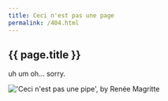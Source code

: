 ```yaml
---
title: Ceci n'est pas une page
permalink: /404.html
---
```


## {{ page.title }}

uh um oh... sorry.

!['Ceci n'est pas une pipe', by Renée Magritte]({{site.baseurl}}/assets/404/magritte.jpg)
